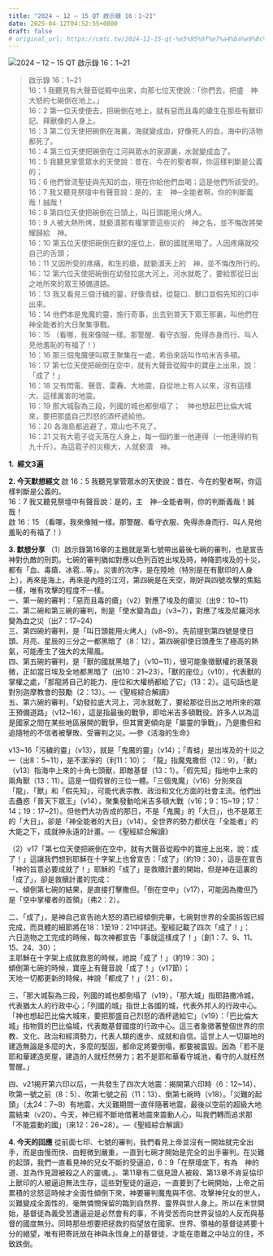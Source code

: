 ```yaml
---
title: "2024 – 12 – 15 QT 啟示錄 16：1~21"
date: 2025-04-12T04:52:55+0800
draft: false
# original_url: https://cmtc.tw/2024-12-15-qt-%e5%95%9f%e7%a4%ba%e9%8c%84-16%ef%bc%9a121
---
```


![2024 – 12 – 15 QT 啟示錄 16：1\~21](/images/qt.jpg  "2024 – 12 – 15 QT 啟示錄 16：1\~21")

> 啟示錄 16：1\~21  
> 16：1 我聽見有大聲音從殿中出來，向那七位天使說：「你們去，把盛　神大怒的七碗倒在地上。」  
> 16：2 第一位天使便去，把碗倒在地上，就有惡而且毒的瘡生在那些有獸印記、拜獸像的人身上。  
> 16：3 第二位天使把碗倒在海裏，海就變成血，好像死人的血，海中的活物都死了。  
> 16：4 第三位天使把碗倒在江河與眾水的泉源裏，水就變成血了。  
> 16：5 我聽見掌管眾水的天使說：昔在、今在的聖者啊，你這樣判斷是公義的；  
> 16：6 他們曾流聖徒與先知的血，現在你給他們血喝；這是他們所該受的。  
> 16：7 我又聽見祭壇中有聲音說：是的，主　神─全能者啊，你的判斷義哉！誠哉！  
> 16：8 第四位天使把碗倒在日頭上，叫日頭能用火烤人。  
> 16：9 人被大熱所烤，就褻瀆那有權掌管這些災的　神之名，並不悔改將榮耀歸給　神。  
> 16：10 第五位天使把碗倒在獸的座位上，獸的國就黑暗了。人因疼痛就咬自己的舌頭；  
> 16：11 又因所受的疼痛，和生的瘡，就褻瀆天上的　神，並不悔改所行的。  
> 16：12 第六位天使把碗倒在幼發拉底大河上，河水就乾了，要給那從日出之地所來的眾王預備道路。  
> 16：13 我又看見三個汙穢的靈，好像青蛙，從龍口、獸口並假先知的口中出來。  
> 16：14 他們本是鬼魔的靈，施行奇事，出去到普天下眾王那裏，叫他們在　神全能者的大日聚集爭戰。  
> 16：15 （看哪，我來像賊一樣。那警醒、看守衣服、免得赤身而行、叫人見他羞恥的有福了！）  
> 16：16 那三個鬼魔便叫眾王聚集在一處，希伯來話叫作哈米吉多頓。  
> 16：17 第七位天使把碗倒在空中，就有大聲音從殿中的寶座上出來，說：「成了！」  
> 16：18 又有閃電、聲音、雷轟、大地震，自從地上有人以來，沒有這樣大、這樣厲害的地震。  
> 16：19 那大城裂為三段，列國的城也都倒塌了；　神也想起巴比倫大城來，要把那盛自己烈怒的酒杯遞給他。  
> 16：20 各海島都逃避了，眾山也不見了。  
> 16：21 又有大雹子從天落在人身上，每一個約重一他連得（一他連得約有九十斤）。為這雹子的災極大，人就褻瀆　神。

**1.  經文3遍**

**2. 今天默想經文**
啟 16：5 我聽見掌管眾水的天使說：昔在、今在的聖者啊，你這樣判斷是公義的。  
16：7 我又聽見祭壇中有聲音說：是的，主　神─全能者啊，你的判斷義哉！誠哉！  
啟 16：15 （看哪，我來像賊一樣。那警醒、看守衣服、免得赤身而行、叫人見他羞恥的有福了！）

**3. 默想分享**
（1）啟示錄第16章的主題就是第七號帶出最後七碗的審判，也是宣告神對仇敵的刑罰。七碗的審判猶如對應以色列百姓出埃及時，神降罰埃及的十災，都有「血、毒瘡、冰雹…等」。災害的次序，是在陸地（特別是在有獸印的人身上），再來是海上，再來是內陸的江河，第四碗是在天空，剛好與四號攻擊的焦點一樣，唯有攻擊的程度不一樣。  
一、第一碗的審判：「惡而且毒的瘡」（v2）對應了埃及的瘡災（出9：10\~11）  
二、第二碗和第三碗的審判，則是「使水變為血」（v3\~7），對應了埃及尼羅河水變為血之災（出7：17\~24）  
三、第四碗的審判，是「叫日頭能用火烤人」（v8\~9）。先前提到第四號是使日頭、月亮、星辰的三分之一都黑暗了（8：12），第四碗卻使日頭產生了極高的熱氣，可能產生了強大的太陽風。  
四、第五碗的審判，是「獸的國就黑暗了」（v10\~11），很可能象徵獸權的衰落衰微，正如當日埃及全地都黑暗了（出10：21\~23）。「獸的座位」（v10），代表獸的掌權之處，「那龍將自己的能力、座位和大權柄都給了它」（13：2）。這句話也是對別迦摩教會的鼓勵（2：13）。—《聖經綜合解讀》  
五、第六碗的審判，「幼發拉底大河上，河水就乾了，要給那從日出之地所來的眾王預備道路」（v12\~16），這是指最後的戰爭，即哈米吉多頓戰役。許多人以為這是國家之間在某些地區展開的戰爭，但其實更傾向是「屬靈的爭戰」，乃是撒但和追隨牠的不信者被擊敗、受審判之災。—參《活潑的生命》

v13\~16「污穢的靈」（v13），就是「鬼魔的靈」（v14）；「青蛙」是出埃及的十災之一（出8：5\~11），是不潔淨的（利11：10）； 「龍」指魔鬼撒但（12：9）。「獸」（v13）指海中上來的十角七頭獸，即敵基督（13：1）。「假先知」指地中上來的兩角獸（13：11）。這是一個假冒的三位一體。「三個鬼魔」（v16）分別來自「龍」、「獸」和「假先知」，可能代表宗教、政治和文化方面的社會主流。他們出去蠱惑「普天下眾王」（v14），聚集發動哈米吉多頓大戰（v16；9：15\~19；17：14；19：17\~21）。但他們大功告成的那日，不是「鬼魔」的「大日」，也不是眾王的「大日」，卻是「神全能者的大日」（v14）。全世界的勢力都伏在「全能者」的大能之下，成就神永遠的計畫。—《聖經綜合解讀》

（2）v17「第七位天使把碗倒在空中，就有大聲音從殿中的寶座上出來，說：成了！」這讓我們想到耶穌在十字架上也曾宣告：「成了」（約19：30），這是在宣告「神的旨意必要成就了！」耶穌的「成了」是救贖計畫的開始，但是神在這裏的「成了」，卻是救贖計畫的完成：  
一、傾倒第七碗的結果，是直接打擊撒但。「倒在空中」（v17），可能因為撒但乃是「空中掌權者的首領」（弗2：2）。

二、「成了」，是神自己宣告祂大怒的酒已經傾倒完畢，七碗對世界的全面拆毀已經完成，而具體的細節將在18：1至19：21中詳述。聖經記載了四次「成了！」：  
六日造物之工完成的時候，每次神都宣告「事就這樣成了！」（創1：7、9、11、15、24、30）；  
主耶穌在十字架上成就救恩的時候，祂說「成了！」（約19：30）；  
傾倒第七碗的時候，寶座上有聲音說「成了！」（v17節）；  
天地一切都更新的時候，神說「都成了！」（21：6）。

三、「那大城裂為三段，列國的城也都倒塌了（v19），「那大城」指耶路撒冷城，代表猶太人的行政中心；「列國的城」指世上各國的城，代表外邦人的行政中心。「神也想起巴比倫大城來，要把那盛自己烈怒的酒杯遞給它」（v19）：「巴比倫大城」指物質的巴比倫城，代表敵基督國度的行政中心。這三者象徵著整個世界的宗教、文化、政治和經濟勢力，代表人類的進步、成就和自信。這世上人一切屬地的建造無論是多麼的大，多麼的堅固，都命定將要倒塌，都要被震毀。因為「若不是耶和華建造房屋，建造的人就枉然勞力；若不是耶和華看守城池，看守的人就枉然警醒。」

四、v21揭开第六印以后，一共發生了四次大地震：揭開第六印時（6：12\~14）、吹第一號之前（8：5）、吹第七號之前（11：13）、倒第七碗時（v18）。「災難的起頭」（太24：7\~8）有地震，大災難期間一直伴隨著地震，最後以空前的超級大地震結束（v20）。今天，神已經不斷地借著地震來震動人心，叫我們轉而追求那「不能震動的國」（來12：26\~28）。—《聖經綜合解讀》

**4. 今天的回應**
從前面七印、七號的審判，我們看見上帝並沒有一開始就完全出手，而是由慢而快、由輕微到嚴重，一直到七碗才開始是完全的出手審判。在災難的起頭，我們一直看見神的兒女不斷的受逼迫，6：9「在祭壇底下，有為　神的道、並為作見證被殺之人的靈魂。」、第11章有二個見證人被殺、第13章不肯妥協印上獸印的人被逼迫無法生存，這些對聖徒的逼迫，一直要到了七碗開始，上帝之前累積的忿怒這時候才全面性傾倒下來，神要審判魔鬼與不信、攻擊神兒女的世人，災難變成全面性的，毫無憐憫保留的臨到自然界、靈界與世人身上。所以在末世開始，基督徒為義受苦遭逼迫是必然會有的事，不肯受苦而向世界妥協的人反而與基督的國度無分。同時那些想要把拯救的指望放在國家、世界、領袖的基督徒將要十分的絕望，唯有把寄託放在神與永恆身上的基督徒，才能在患難之中站立的住，不致跌倒。
